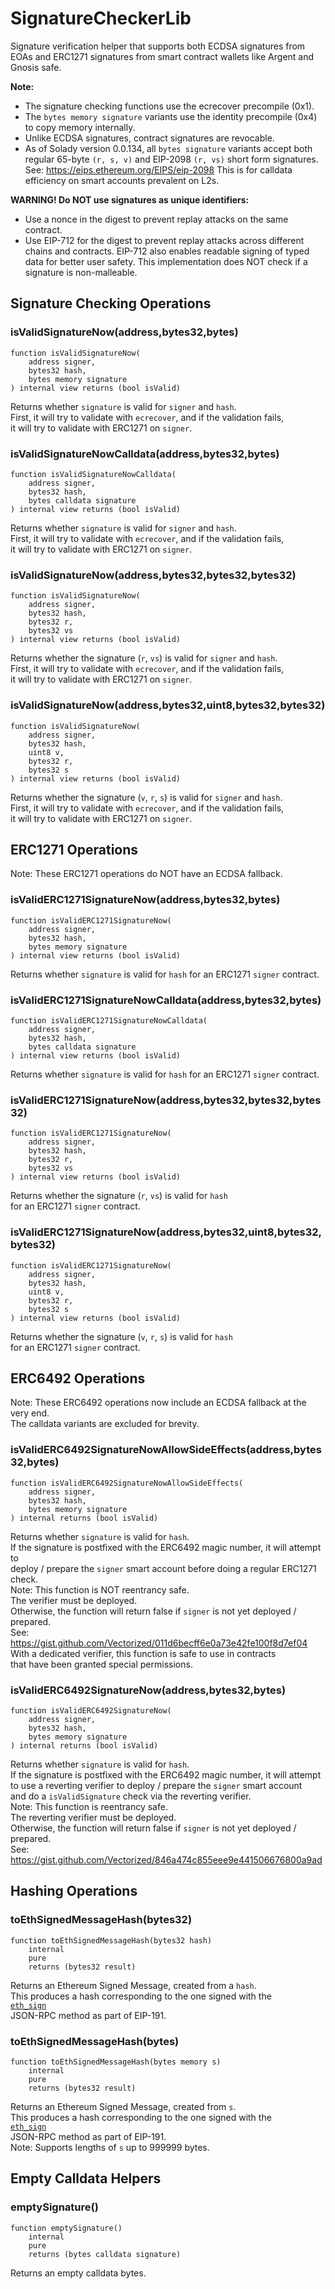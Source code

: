 # SignatureCheckerLib

Signature verification helper that supports both ECDSA signatures from EOAs and ERC1271 signatures from smart contract wallets like Argent and Gnosis safe.


<b>Note:</b>

- The signature checking functions use the ecrecover precompile (0x1).
- The `bytes memory signature` variants use the identity precompile (0x4)
to copy memory internally.
- Unlike ECDSA signatures, contract signatures are revocable.
- As of Solady version 0.0.134, all `bytes signature` variants accept both
regular 65-byte `(r, s, v)` and EIP-2098 `(r, vs)` short form signatures.
See: https://eips.ethereum.org/EIPS/eip-2098
This is for calldata efficiency on smart accounts prevalent on L2s.

<b>WARNING! Do NOT use signatures as unique identifiers:</b>
- Use a nonce in the digest to prevent replay attacks on the same contract.
- Use EIP-712 for the digest to prevent replay attacks across different chains and contracts.
EIP-712 also enables readable signing of typed data for better user safety.
This implementation does NOT check if a signature is non-malleable.



<!-- customintro:start --><!-- customintro:end -->

## Signature Checking Operations

### isValidSignatureNow(address,bytes32,bytes)

```solidity
function isValidSignatureNow(
    address signer,
    bytes32 hash,
    bytes memory signature
) internal view returns (bool isValid)
```

Returns whether `signature` is valid for `signer` and `hash`.   
First, it will try to validate with `ecrecover`, and if the validation fails,   
it will try to validate with ERC1271 on `signer`.

### isValidSignatureNowCalldata(address,bytes32,bytes)

```solidity
function isValidSignatureNowCalldata(
    address signer,
    bytes32 hash,
    bytes calldata signature
) internal view returns (bool isValid)
```

Returns whether `signature` is valid for `signer` and `hash`.   
First, it will try to validate with `ecrecover`, and if the validation fails,   
it will try to validate with ERC1271 on `signer`.

### isValidSignatureNow(address,bytes32,bytes32,bytes32)

```solidity
function isValidSignatureNow(
    address signer,
    bytes32 hash,
    bytes32 r,
    bytes32 vs
) internal view returns (bool isValid)
```

Returns whether the signature (`r`, `vs`) is valid for `signer` and `hash`.   
First, it will try to validate with `ecrecover`, and if the validation fails,   
it will try to validate with ERC1271 on `signer`.

### isValidSignatureNow(address,bytes32,uint8,bytes32,bytes32)

```solidity
function isValidSignatureNow(
    address signer,
    bytes32 hash,
    uint8 v,
    bytes32 r,
    bytes32 s
) internal view returns (bool isValid)
```

Returns whether the signature (`v`, `r`, `s`) is valid for `signer` and `hash`.   
First, it will try to validate with `ecrecover`, and if the validation fails,   
it will try to validate with ERC1271 on `signer`.

## ERC1271 Operations

Note: These ERC1271 operations do NOT have an ECDSA fallback.

### isValidERC1271SignatureNow(address,bytes32,bytes)

```solidity
function isValidERC1271SignatureNow(
    address signer,
    bytes32 hash,
    bytes memory signature
) internal view returns (bool isValid)
```

Returns whether `signature` is valid for `hash` for an ERC1271 `signer` contract.

### isValidERC1271SignatureNowCalldata(address,bytes32,bytes)

```solidity
function isValidERC1271SignatureNowCalldata(
    address signer,
    bytes32 hash,
    bytes calldata signature
) internal view returns (bool isValid)
```

Returns whether `signature` is valid for `hash` for an ERC1271 `signer` contract.

### isValidERC1271SignatureNow(address,bytes32,bytes32,bytes32)

```solidity
function isValidERC1271SignatureNow(
    address signer,
    bytes32 hash,
    bytes32 r,
    bytes32 vs
) internal view returns (bool isValid)
```

Returns whether the signature (`r`, `vs`) is valid for `hash`   
for an ERC1271 `signer` contract.

### isValidERC1271SignatureNow(address,bytes32,uint8,bytes32,bytes32)

```solidity
function isValidERC1271SignatureNow(
    address signer,
    bytes32 hash,
    uint8 v,
    bytes32 r,
    bytes32 s
) internal view returns (bool isValid)
```

Returns whether the signature (`v`, `r`, `s`) is valid for `hash`   
for an ERC1271 `signer` contract.

## ERC6492 Operations

Note: These ERC6492 operations now include an ECDSA fallback at the very end.   
The calldata variants are excluded for brevity.

### isValidERC6492SignatureNowAllowSideEffects(address,bytes32,bytes)

```solidity
function isValidERC6492SignatureNowAllowSideEffects(
    address signer,
    bytes32 hash,
    bytes memory signature
) internal returns (bool isValid)
```

Returns whether `signature` is valid for `hash`.   
If the signature is postfixed with the ERC6492 magic number, it will attempt to   
deploy / prepare the `signer` smart account before doing a regular ERC1271 check.   
Note: This function is NOT reentrancy safe.   
The verifier must be deployed.   
Otherwise, the function will return false if `signer` is not yet deployed / prepared.   
See: https://gist.github.com/Vectorized/011d6becff6e0a73e42fe100f8d7ef04   
With a dedicated verifier, this function is safe to use in contracts   
that have been granted special permissions.

### isValidERC6492SignatureNow(address,bytes32,bytes)

```solidity
function isValidERC6492SignatureNow(
    address signer,
    bytes32 hash,
    bytes memory signature
) internal returns (bool isValid)
```

Returns whether `signature` is valid for `hash`.   
If the signature is postfixed with the ERC6492 magic number, it will attempt   
to use a reverting verifier to deploy / prepare the `signer` smart account   
and do a `isValidSignature` check via the reverting verifier.   
Note: This function is reentrancy safe.   
The reverting verifier must be deployed.   
Otherwise, the function will return false if `signer` is not yet deployed / prepared.   
See: https://gist.github.com/Vectorized/846a474c855eee9e441506676800a9ad

## Hashing Operations

### toEthSignedMessageHash(bytes32)

```solidity
function toEthSignedMessageHash(bytes32 hash)
    internal
    pure
    returns (bytes32 result)
```

Returns an Ethereum Signed Message, created from a `hash`.   
This produces a hash corresponding to the one signed with the   
[`eth_sign`](https://eth.wiki/json-rpc/API#eth_sign)   
JSON-RPC method as part of EIP-191.

### toEthSignedMessageHash(bytes)

```solidity
function toEthSignedMessageHash(bytes memory s)
    internal
    pure
    returns (bytes32 result)
```

Returns an Ethereum Signed Message, created from `s`.   
This produces a hash corresponding to the one signed with the   
[`eth_sign`](https://eth.wiki/json-rpc/API#eth_sign)   
JSON-RPC method as part of EIP-191.   
Note: Supports lengths of `s` up to 999999 bytes.

## Empty Calldata Helpers

### emptySignature()

```solidity
function emptySignature()
    internal
    pure
    returns (bytes calldata signature)
```

Returns an empty calldata bytes.